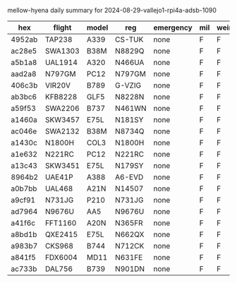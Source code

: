 mellow-hyena daily summary for 2024-08-29-vallejo1-rpi4a-adsb-1090

|hex|flight|model|reg|emergency|mil|weirdo|
|--|--|--|--|--|--|--|
|4952ab|TAP238|A339|CS-TUK|none|F|F|
|ac28e5|SWA1303|B38M|N8829Q|none|F|F|
|a5b1a8|UAL1914|A320|N466UA|none|F|F|
|aad2a8|N797GM|PC12|N797GM|none|F|F|
|406c3b|VIR20V|B789|G-VZIG|none|F|F|
|ab3bc6|KFB8228|GLF5|N8228N|none|F|F|
|a59f53|SWA2206|B737|N461WN|none|F|F|
|a1460a|SKW3457|E75L|N181SY|none|F|F|
|ac046e|SWA2132|B38M|N8734Q|none|F|F|
|a1430c|N1800H|COL3|N1800H|none|F|F|
|a1e632|N221RC|PC12|N221RC|none|F|F|
|a13c43|SKW3451|E75L|N179SY|none|F|F|
|8964b2|UAE41P|A388|A6-EVD|none|F|F|
|a0b7bb|UAL468|A21N|N14507|none|F|F|
|a9cf91|N731JG|P210|N731JG|none|F|F|
|ad7964|N9676U|AA5|N9676U|none|F|F|
|a41f6c|FFT1160|A20N|N365FR|none|F|F|
|a8bd1b|QXE2415|E75L|N662QX|none|F|F|
|a983b7|CKS968|B744|N712CK|none|F|F|
|a841f5|FDX6004|MD11|N631FE|none|F|F|
|ac733b|DAL756|B739|N901DN|none|F|F|
